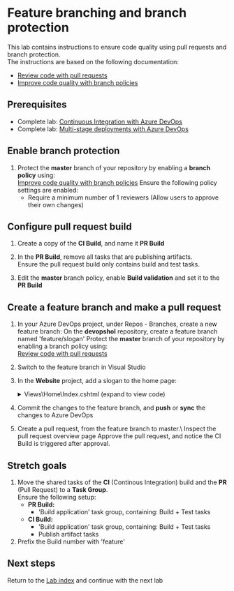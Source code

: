 # Feature branching and branch protection

This lab contains instructions to ensure code quality using pull requests and branch protection.\
The instructions are based on the following documentation:

- [Review code with pull requests](https://docs.microsoft.com/en-us/azure/devops/repos/git/pull-requests)
- [Improve code quality with branch policies](https://docs.microsoft.com/azure/devops/repos/git/branch-policies)

## Prerequisites

- Complete lab: [Continuous Integration with Azure DevOps](../azure-devops-project/README.md)
- Complete lab: [Multi-stage deployments with Azure DevOps](../multi-stage-deployments/README.md)

## Enable branch protection

1. Protect the **master** branch of your repository by enabling a **branch policy** using:\
   [Improve code quality with branch policies](https://docs.microsoft.com/azure/devops/repos/git/branch-policies)
   Ensure the following policy settings are enabled:
   - Require a minimum number of 1 reviewers (Allow users to approve their own changes)
 
## Configure pull request build

1. Create a copy of the **CI Build**, and name it **PR Build**

1. In the **PR Build**, remove all tasks that are publishing artifacts.\
   Ensure the pull request build only contains build and test tasks.

1. Edit the **master** branch policy, enable **Build validation** and set it to the **PR Build**

## Create a feature branch and make a pull request

1. In your Azure DevOps project, under Repos - Branches, create a new feature branch:
   On the **devopshol** repository, create a feature branch named 'feature/slogan' Protect the **master** branch of your repository by enabling a branch policy using:\
   [Review code with pull requests](https://docs.microsoft.com/en-us/azure/devops/repos/git/pull-requests)

1. Switch to the feature branch in Visual Studio

1. In the **Website** project, add a slogan to the home page:
        <details><summary>Views\Home\Index.cshtml (expand to view code)</summary>

        ```csharp
        ...
        <div class="cloud-image">
            <center><h4>DevOps HOL application slogan</h4></center>
            <img src="~/images/successCloudNew.svg" />
        </div>
        ...
        ```
        </details>

1. Commit the changes to the feature branch, and **push** or **sync** the changes to Azure DevOps

1. Create a pull request, from the feature branch to master.\ 
   Inspect the pull request overview page
   Approve the pull request, and notice the CI Build is triggered after approval.

## Stretch goals

1. Move the shared tasks of the **CI** (Continous Integration) build and the **PR** (Pull Request) to a **Task Group**.\
   Ensure the following setup:
   - **PR Build:**
     - 'Build application' task group, containing: Build + Test tasks
   - **CI Build:**
     - 'Build application' task group, containing: Build + Test tasks
     - Publish artifact tasks
1. Prefix the Build number with 'feature'

## Next steps
Return to the [Lab index](../README.md) and continue with the next lab
